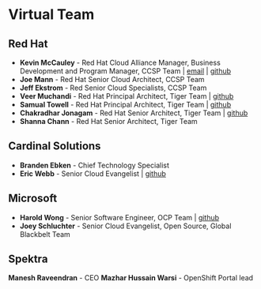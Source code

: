 # Virtual Team
## Red Hat
* **Kevin McCauley** - Red Hat Cloud Alliance Manager, Business Development and Program Manager, CCSP Team | [email](mailto:kemccaul@redhat.com) | [github](https://github.com/mccshark/)
* **Joe Mann** - Red Hat Senior Cloud Architect, CCSP Team
* **Jeff Ekstrom** - Red Senior Cloud Specialists, CCSP Team
* **Veer Muchandi** - Red Hat Principal Architect, Tiger Team | [github](https://github.com/veermuchandi)
* **Samual Towell** - Red Hat Principal Architect, Tiger Team | [github](https://github.com/samueltauil)
* **Chakradhar Jonagam** - Red Hat Senior Architect, Tiger Team | [github](https://github.com/debianmaster)
* **Shanna Chann** - Red Hat Senior Architect, Tiger Team
## Cardinal Solutions
* **Branden Ebken** - Chief Technology Specialist
* **Eric Webb** - Senior Cloud Evangelist | [github](https://github.com/webbdog28)
## Microsoft
* **Harold Wong** - Senior Software Engineer, OCP Team | [github](https://github.com/haroldwongms)
* **Joey Schluchter** - Senior Cloud Evangelist, Open Source, Global Blackbelt Team
## Spektra
**Manesh Raveendran** - CEO
**Mazhar Hussain Warsi** - OpenShift Portal lead
